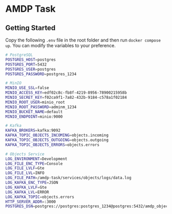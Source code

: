 # AMDP Task

## Getting Started

Copy the following `.env` file in the root folder and then run `docker compose up`. You can modify
the variables to your preference.

```sh
# PostgreSQL
POSTGRES_HOST=postgres
POSTGRES_PORT=5432
POSTGRES_USER=postgres
POSTGRES_PASSWORD=postgres_1234

# MinIO
MINIO_USE_SSL=false
MINIO_ACCESS_KEY=edf02c8c-fb8f-4219-8956-78900215958b
MINIO_SECRET_KEY=f02ca9f1-7a82-432b-9184-c578a1f02184
MINIO_ROOT_USER=minio_root
MINIO_ROOT_PASSWORD=adminm_1234
MINIO_BUCKET_NAME=default
MINIO_ENDPOINT=minio:9000

# Kafka
KAFKA_BROKERS=kafka:9092
KAFKA_TOPIC_OBJECTS_INCOMING=objects.incoming
KAFKA_TOPIC_OBJECTS_OUTGOING=objects.outgoing
KAFKA_TOPIC_OBJECTS_ERRORS=objects.errors

# Objects Service
LOG_ENVIRONMENT=Development
LOG_FILE_ENC_TYPE=Console
LOG_FILE_LVLF=Gte
LOG_FILE_LVL=INFO
LOG_FILE_PATH=/amdp-task/services/objects/logs/data.log
LOG_KAFKA_ENC_TYPE=JSON
LOG_KAFKA_LVLF=Gte
LOG_KAFKA_LVL=ERROR
LOG_KAFKA_TOPIC=objects.errors
HTTP_SERVER_ADDR=:3000
POSTGRES_DSN=postgres://postgres:postgres_1234@postgres:5432/amdp_objects?sslmode=disable

```
